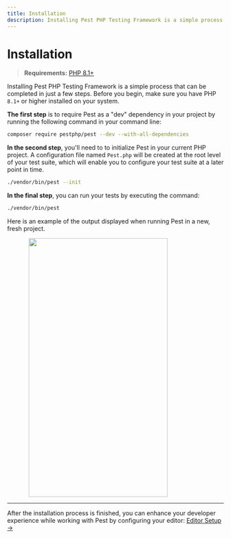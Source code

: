 ```yaml
---
title: Installation
description: Installing Pest PHP Testing Framework is a simple process that can be completed in just a few steps.
---
```


# Installation

> **Requirements:** [PHP 8.1+](https://php.net/releases/)

Installing Pest PHP Testing Framework is a simple process that can be completed in just a few steps. Before you begin, make sure you have PHP `8.1+` or higher installed on your system.

**The first step** is to require Pest as a "dev" dependency in your project by running the following command in your command line:

```bash
composer require pestphp/pest --dev --with-all-dependencies
```

**In the second step**, you'll need to to initialize Pest in your current PHP project. A configuration file named `Pest.php` will be created at the root level of your test suite, which will enable you to configure your test suite at a later point in time.

```bash
./vendor/bin/pest --init
```

**In the final step**, you can run your tests by executing the command:

```bash
./vendor/bin/pest
```

Here is an example of the output displayed when running Pest in a new, fresh project.

<div >
    <img src="/assets/img/pestinstall.webp" style="display: block; margin-left: auto; margin-right: auto;" width="80%" height="600" />
</div>

---

After the installation process is finished, you can enhance your developer experience while working with Pest by configuring your editor: [Editor Setup →](/docs/editor-setup)
